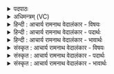 <details><summary>पदपाठः</summary>

तु꣡भ्य꣢꣯म्। सु꣣ता꣡सः꣢। सो꣡माः꣢꣯। स्ती꣣र्ण꣢म्। ब꣣र्हिः꣢। वि꣣भावसो। विभा। वसो। स्तो꣡तृभ्यः꣢। इ꣣न्द्र। मृडय। २१३।
</details>

<details><summary>अधिमन्त्रम् (VC)</summary>

- इन्द्रः
- श्रुतकक्षः सुकक्षो वा आङ्गिरसः
- गायत्री
- षड्जः
- ऐन्द्रं काण्डम्
</details>

<details><summary>हिन्दी : आचार्य रामनाथ वेदालंकार - विषयः</summary>

अगले मन्त्र में यह प्रार्थना की गयी है कि परमेश्वर स्तोताओं को सुख प्रदान करे।
</details>

<details><summary>हिन्दी : आचार्य रामनाथ वेदालंकार - पदार्थः</summary>

पदार्थान्वयभाषाः -  हे (विभावसो) तेज रूप धनवाले परमेश्वर ! (तुभ्यम्) आपके लिए (सोमाः) हमारे प्रीतिरस (सुतासः) निष्पादित किये गये हैं, और (बर्हिः) हृदयरूप आसन (स्तीर्णम्) बिछाया गया है। हृदयासन पर बैठकर, हमारे प्रीतिरूप सोमरसों का पान करके, हे (इन्द्र) परमेश्वर्यशाली परब्रह्म ! आप (स्तोतृभ्यः) हम स्तोताओं के लिए (मृडय) आनन्द प्रदान कीजिए ॥१०॥
</details>

<details><summary>हिन्दी : आचार्य रामनाथ वेदालंकार - भावार्थः</summary>

भावार्थभाषाः -  परमेश्वर की उपासना से और उसके प्रति अपना प्रेमभाव समर्पण करने से उपासकों को ही सुख मिलता है॥१०॥ इस दशति में इन्द्र का तरणि आदि रूप में वर्णन होने से, इन्द्र के सहचारी मित्र, मरुत् और अर्यमा की प्रशंसा होने से, इन्द्र द्वारा जल-फेन आदि साधन से नमुचि का सिर काटने आदि का वर्णन होने से और इन्द्र नाम से विद्वान्, वैद्य, राजा और सेनापति आदि के अर्थों का भी प्रकाश होने से इस दशति के विषय की पूर्व दशति के विषय के साथ सङ्गति है ॥ तृतीय प्रपाठक में प्रथम अर्ध की द्वितीय दशति समाप्त ॥ द्वितीय अध्याय में दशम खण्ड समाप्त ॥
</details>

<details><summary>संस्कृत : आचार्य रामनाथ वेदालंकार - विषयः</summary>

अथ परमेश्वरः स्तोतॄन् सुखयेदिति प्रार्थ्यते।
</details>

<details><summary>संस्कृत : आचार्य रामनाथ वेदालंकार - पदार्थः</summary>

पदार्थान्वयभाषाः -  हे (विभावसो) दीप्तिधन परमेश्वर ! (तुभ्यम्) त्वदर्थम् (सोमाः) अस्माकं प्रीतिरसाः (सुतासः) सुताः अभिषुताः सन्ति, (बर्हिः) हृदयरूपं दर्भासनं च (स्तीर्णम्) प्रसारितम्। स्तॄञ् आच्छादने, क्र्यादिः, निष्ठायां रूपम्। हृदयासने निषद्य अस्माकं प्रीतिरूपान् सोमरसान् पीत्वा च, हे (इन्द्र) परमैश्वर्यवन् परब्रह्म ! त्वम् (स्तोतृभ्यः) स्तुतिं कुर्वद्भ्योऽस्मभ्यम् (मृडय) सुखं प्रयच्छ। मृड सुखने तुदादिर्वेदे चुरादिरपि दृश्यते। ॥१०॥
</details>

<details><summary>संस्कृत : आचार्य रामनाथ वेदालंकार - भावार्थः</summary>

भावार्थभाषाः -  परमेश्वरस्योपासनेन तं प्रति स्वप्रीतिसमर्पणेन चोपासकानामेव सुखं जायते ॥१०॥ अत्रेन्द्रस्य तरण्यादिरूपेण वर्णनाद्, इन्द्रसहचारिणां मित्रमरुदर्यम्णां प्रशंसनाद्, इन्द्रद्वाराऽपां फेनादिना नमुच्यादेः शिरःकर्तनादिवर्णनात्, सोमं पातुमिन्द्राह्वानाद्, इन्द्रनाम्ना विद्वद्वैद्यनृपतिसेनापत्यादीनां चाप्यर्थप्रकाशनादेतद्दशत्यर्थस्य पूर्वदशत्यर्थेन सह सङ्गतिरस्तीति विभावनीयम् ॥ इति तृतीये प्रपाठके प्रथमार्धे द्वितीया दशतिः। इति द्वितीयाध्याये दशमः खण्डः ॥
</details>